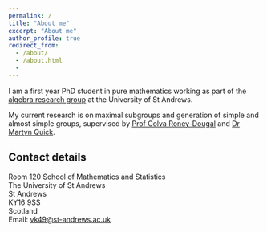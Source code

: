 ```yaml
---
permalink: /
title: "About me"
excerpt: "About me"
author_profile: true
redirect_from:
  - /about/
  - /about.html
  -
---
```


I am a first year PhD student in pure mathematics working as part of the [algebra research group](http://www-maths.mcs.st-andrews.ac.uk/pg/pure/Algebra/index.php) at the University of St Andrews.

My current research is on maximal subgroups and generation of simple and almost simple groups, supervised by [Prof Colva Roney-Dougal](http://www-groups.mcs.st-and.ac.uk/~colva/) and
[Dr Martyn Quick](http://www-groups.mcs.st-andrews.ac.uk/~martyn/).



## Contact details

Room 120 
School of Mathematics and Statistics  
The University of St Andrews  
St Andrews  
KY16 9SS  
Scotland  
Email: vk49@st-andrews.ac.uk
